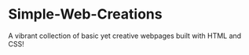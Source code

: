 # Simple-Web-Creations
A vibrant collection of basic yet creative webpages built with HTML and CSS! 

